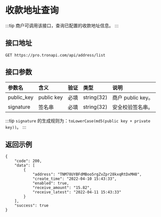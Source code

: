 # 收款地址查询

:::tip
商户可调用该接口，查询已配置的收款地址信息。
:::

## 接口地址

```shell:no-line-numbers
GET https://pro.tronapi.com/api/address/list
```

## 接口参数

参数名 | 含义 | 验证 | 类型 | 说明
:-|:-|:-|:-|:-
public_key | public key | 必填 | string(32) | 商户 public key。
signature | 签名串 | 必填 | string(32) | 安全校验签名串。

:::tip
`signature` 的生成规则为：`toLowerCase(md5(public key + private key))`。
:::

## 返回示例

```json:no-line-numbers
{
    "code": 200,
    "data": [
        {
            "address": "TNM78UYBFdMBoo5rgZvZpr28kxqRtDxMH8",
            "create_time": "2022-04-10 15:43:33",
            "enabled": true,
            "receive_amount": "15.82",
            "receive_latest": "2022-04-11 15:43:33"
        }
    ],
    "success": true
}
```